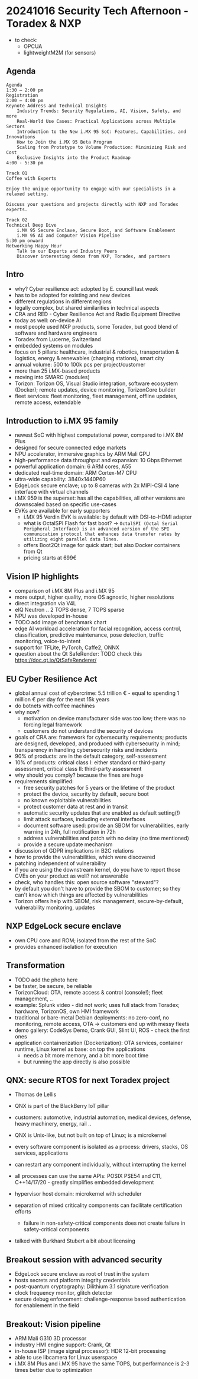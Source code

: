 # 20241016 Security Tech Afternoon - Toradex & NXP

* to check:
  * OPCUA
  * lightweightM2M (for sensors)


## Agenda
```
Agenda
1:30 – 2:00 pm
Registration
2:00 – 4:00 pm
Keynote Address and Technical Insights
	Industry Trends: Security Regulations, AI, Vision, Safety, and more
	Real-World Use Cases: Practical Applications across Multiple Sectors
	Introduction to the New i.MX 95 SoC: Features, Capabilities, and Innovations
	How to Join the i.MX 95 Beta Program
	Scaling from Prototype to Volume Production: Minimizing Risk and Cost
	Exclusive Insights into the Product Roadmap
4:00 - 5:30 pm

Track 01
Coffee with Experts

Enjoy the unique opportunity to engage with our specialists in a relaxed setting.

Discuss your questions and projects directly with NXP and Toradex experts.

Track 02
Technical Deep Dive
	i.MX 95 Secure Enclave, Secure Boot, and Software Enablement
	i.MX 95 AI and Computer Vision Pipeline
5:30 pm onward
Networking Happy Hour
	Talk to our Experts and Industry Peers
	Discover interesting demos from NXP, Toradex, and partners
```

## Intro
* why? Cyber resilience act: adopted by E. council last week
* has to be adopted for existing and new devices
* different regulations in different regions
* legally complex, but shared similarities in technical aspects
* CRA and RED - Cyber Resilience Act and Radio Equipment Directive
* today as well: on-device AI
* most people used NXP products, some Toradex, but good blend of software and hardware engineers
* Toradex from Lucerne, Switzerland
* embedded systems on modules
* focus on 5 pillars: healthcare, industrial & robotics, transportation & logistics, energy & renewables (charging stations), smart city
* annual volume: 500 to 100k pcs per project/customer
* more than 25 i.MX-based products
* moving into SMARC (modules)
* Torizon: Torizon OS, Visual Studio integration, software ecosystem (Docker); remote updates, device monitoring, TorizonCore builder
* fleet services: fleet monitoring, fleet management, offline updates, remote access, extendable

## Introduction to i.MX 95 family
* newest SoC with highest computational power, compared to i.MX 8M Plus
* designed for secure connected edge markets
* NPU accelerator, immersive graphics by ARM Mali GPU
* high-performance data throughput and expansion: 10 Gbps Ethernet
* powerful application domain: 6 ARM cores, A55
* dedicated real-time domain: ARM Cortex-M7 CPU
* ultra-wide capability: 3840x1440P60
* EdgeLock secure enclave; up to 8 cameras with 2x MIPI-CSI 4 lane interface with virtual channels
* i.MX 959 is the superset: has all the capabilities, all other versions are downscaled based on specific use-cases
* EVKs are available for early supporters
  * i.MX 95 Verdin EVK is available: by default with DSI-to-HDMI adapter
  * what is OctalSPI Flash for fast boot? -> `OctalSPI (Octal Serial Peripheral Interface) is an advanced version of the SPI communication protocol that enhances data transfer rates by utilizing eight parallel data lines.`
  * offers Boot2Qt image for quick start; but also Docker containers from Qt
  * pricing starts at 699€

## Vision IP highlights
* comparison of i.MX 8M Plus and i.MX 95
* more output, higher quality, more OS agnostic, higher resolutions
* direct integration via V4L
* eIQ Neutron .. 2 TOPS dense, 7 TOPS sparse
* NPU was developed in-house
* TODO add image of benchmark chart
* edge AI workload acceleration for facial recognition, access control, classification, predictive maintenance, pose detection, traffic monitoring, voice-to-intent
* support for TFLite, PyTorch, Caffe2, ONNX
* question about the Qt SafeRender: TODO check this https://doc.qt.io/QtSafeRenderer/

## EU Cyber Resilience Act
* global annual cost of cybercrime: 5.5 trillion € - equal to spending 1 million € per day for the next 15k years
* do botnets with coffee machines
* why now?
  * motivation on device manufacturer side was too low; there was no forcing legal framework
  * customers do not understand the security of devices
* goals of CRA are: framework for cybersecurity requirements; products are designed, developed, and produced with cybersecurity in mind; transparency in handling cybersecurity risks and incidents
* 90% of products: are in the default category, self-assessment
* 10% of products: critical class I: either standard or third-party assessment, critical class II: third-party assessment
* why should you comply? because the fines are huge
* requirements simplified:
  * free security patches for 5 years or the lifetime of the product
  * protect the device, security by default, secure boot
  * no known exploitable vulnerabilities
  * protect customer data at rest and in transit
  * automatic security updates that are enabled as default setting(!)
  * limit attack surfaces, including external interfaces
  * document software used: provide an SBOM
  for vulnerabilities, early warning in 24h, full notification in 72h
  * address vulnerabilities and patch with no delay (no time mentioned)
  * provide a secure update mechanism
* discussion of GDPR implications in B2C relations
* how to provide the vulnerabilities, which were discovered
* patching independent of vulnerability
* if you are using the downstream kernel, do you have to report those CVEs on your product as well? not answerable
* check, who handles this: open source software "steward"?
* by default you don't have to provide the SBOM to customer; so they can't know which things are affected by vulnerabilities
* Torizon offers help with SBOM, risk management, secure-by-default, vulnerability monitoring, updates

## NXP EdgeLock secure enclave
* own CPU core and ROM; isolated from the rest of the SoC
* provides enhanced isolation for execution

## Transformation
* TODO add the photo here
* be faster, be secure, be reliable
* TorizonCloud: OTA, remote access & control (console!); fleet management, ..
* example: Splunk video - did not work; uses full stack from Toradex; hardware, TorizonOS, own HMI framework
* traditional or bare-metal Debian deployments: no zero-conf, no monitoring, remote access, OTA -> customers end up with messy fleets
* demo gallery: CodeSys Demo, Crank GUI, Slint UI, ROS - check the first ones
* application containerization (Dockerization): OTA services, container runtime, Linux kernel as base: on top the applications
  * needs a bit more memory, and a bit more boot time
  * but running the app directly is also possible

## QNX: secure RTOS for next Toradex project
* Thomas de Lellis
* QNX is part of the BlackBerry IoT pillar
* customers: automotive, industrial automation, medical devices, defense, heavy machinery, energy, rail ..
* QNX is Unix-like, but not built on top of Linux; is a microkernel
* every software component is isolated as a process: drivers, stacks, OS services, applications
* can restart any component individually, without interrupting the kernel
* all processes can use the same APIs: POSIX PSE54 and C11, C++14/17/20 - greatly simplifies embedded development
* hypervisor host domain: microkernel with scheduler
* separation of mixed criticality components can facilitate certification efforts
  * failure in non-safety-critical components does not create failure in safety-critical components

* talked with Burkhard Stubert a bit about licensing

## Breakout session with advanced security
* EdgeLock secure enclave as root of trust in the system
* hosts secrets and platform integrity credentials
* post-quantum cryptography: Dilithium 3.1 signature verification
* clock frequency monitor, glitch detector
* secure debug enforcement: challenge-response based authentication for enablement in the field

## Breakout: Vision pipeline
* ARM Mali G310 3D processor
* industry HMI engine support: Crank, Qt
* in-house ISP (image signal processor): HDR 12-bit processing
* able to use libcamera for Linux userspace
* i.MX 8M Plus and i.MX 95 have the same TOPS, but performance is 2-3 times better due to optimization
